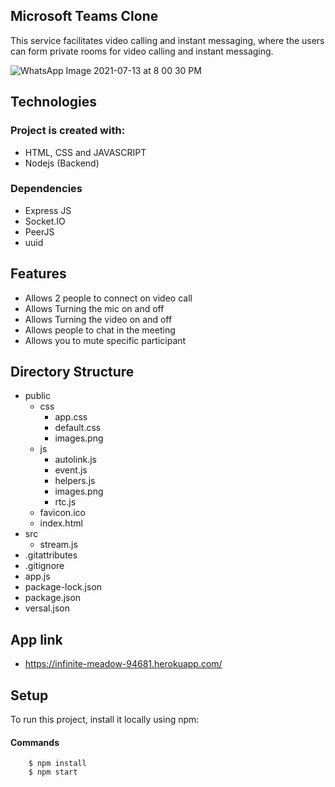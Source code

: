 ## Microsoft Teams Clone

This service facilitates video calling and instant messaging, where the users can form private rooms for video calling and instant messaging.

![WhatsApp Image 2021-07-13 at 8 00 30 PM](https://user-images.githubusercontent.com/70299542/125472880-2ed48a47-31e8-4f1b-bd2c-279a50264998.png)

## Technologies

### Project is created with:
* HTML, CSS and JAVASCRIPT
* Nodejs (Backend)
 
### Dependencies
* Express JS
* Socket.IO
* PeerJS
* uuid

## Features
* Allows 2 people to connect on video call
* Allows Turning the mic on and off
* Allows Turning the video on and off
* Allows people to chat in the meeting
* Allows you to mute specific participant

## Directory Structure

* public
   * css
        * app.css
        * default.css
        * images.png
   * js
        * autolink.js
        * event.js
        * helpers.js
        * images.png
        * rtc.js
   * favicon.ico
   * index.html
* src
   * stream.js
* .gitattributes
* .gitignore
* app.js
* package-lock.json
* package.json
* versal.json

## App link
* https://infinite-meadow-94681.herokuapp.com/

## Setup
To run this project, install it locally using npm:

#### Commands              
        $ npm install
        $ npm start
